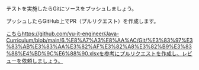 テストを実施したらGitにソースをプッシュしましょう。

プッシュしたらGitHub上でPR（プルリクエスト）を作成します。

[こちら](https://github.com/yu-it-engineer/Java-Curriculum/blob/main/6.%E8%A7%A3%E8%AA%AC/Git/%E3%83%97%E3%83%AB%E3%83%AA%E3%82%AF%E3%82%A8%E3%82%B9%E3%83%88%E4%BD%9C%E6%88%90.xlsx)https://github.com/yu-it-engineer/Java-Curriculum/blob/main/6.%E8%A7%A3%E8%AA%AC/Git/%E3%83%97%E3%83%AB%E3%83%AA%E3%82%AF%E3%82%A8%E3%82%B9%E3%83%88%E4%BD%9C%E6%88%90.xlsxを参考にプルリクエストを作成し、レビューを依頼しましょう。
